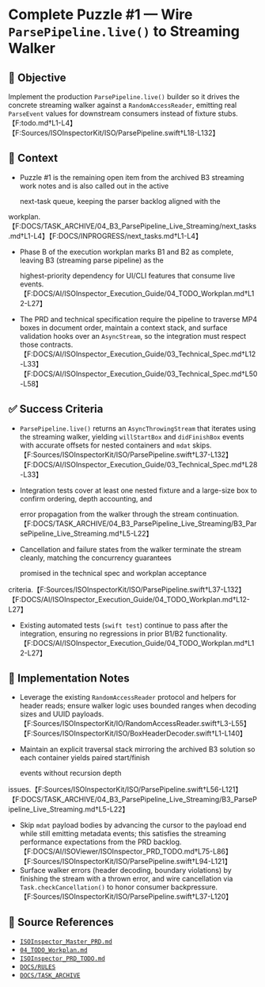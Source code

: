 # Complete Puzzle #1 — Wire `ParsePipeline.live()` to Streaming Walker

## 🎯 Objective

Implement the production `ParsePipeline.live()` builder so it drives the concrete streaming walker against a `RandomAccessReader`, emitting real `ParseEvent` values for downstream consumers instead of fixture stubs.【F:todo.md†L1-L4】【F:Sources/ISOInspectorKit/ISO/ParsePipeline.swift†L18-L132】

## 🧩 Context

- Puzzle #1 is the remaining open item from the archived B3 streaming work notes and is also called out in the active

  next-task queue, keeping the parser backlog aligned with the

workplan.【F:DOCS/TASK_ARCHIVE/04_B3_ParsePipeline_Live_Streaming/next_tasks.md†L1-L4】【F:DOCS/INPROGRESS/next_tasks.md†L1-L4】

- Phase B of the execution workplan marks B1 and B2 as complete, leaving B3 (streaming parse pipeline) as the

  highest-priority dependency for UI/CLI features that consume live
  events.【F:DOCS/AI/ISOInspector_Execution_Guide/04_TODO_Workplan.md†L12-L27】

- The PRD and technical specification require the pipeline to traverse MP4 boxes in document order, maintain a context stack, and surface validation hooks over an `AsyncStream`, so the integration must respect those contracts.【F:DOCS/AI/ISOInspector_Execution_Guide/03_Technical_Spec.md†L12-L33】【F:DOCS/AI/ISOInspector_Execution_Guide/03_Technical_Spec.md†L50-L58】

## ✅ Success Criteria

- `ParsePipeline.live()` returns an `AsyncThrowingStream` that iterates using the streaming walker, yielding `willStartBox` and `didFinishBox` events with accurate offsets for nested containers and `mdat` skips.【F:Sources/ISOInspectorKit/ISO/ParsePipeline.swift†L37-L132】【F:DOCS/AI/ISOInspector_Execution_Guide/03_Technical_Spec.md†L28-L33】
- Integration tests cover at least one nested fixture and a large-size box to confirm ordering, depth accounting, and

  error propagation from the walker through the stream
  continuation.【F:DOCS/TASK_ARCHIVE/04_B3_ParsePipeline_Live_Streaming/B3_ParsePipeline_Live_Streaming.md†L5-L22】

- Cancellation and failure states from the walker terminate the stream cleanly, matching the concurrency guarantees

  promised in the technical spec and workplan acceptance

criteria.【F:Sources/ISOInspectorKit/ISO/ParsePipeline.swift†L37-L132】【F:DOCS/AI/ISOInspector_Execution_Guide/04_TODO_Workplan.md†L12-L27】

- Existing automated tests (`swift test`) continue to pass after the integration, ensuring no regressions in prior B1/B2 functionality.【F:DOCS/AI/ISOInspector_Execution_Guide/04_TODO_Workplan.md†L12-L27】

## 🔧 Implementation Notes

- Leverage the existing `RandomAccessReader` protocol and helpers for header reads; ensure walker logic uses bounded ranges when decoding sizes and UUID payloads.【F:Sources/ISOInspectorKit/IO/RandomAccessReader.swift†L3-L55】【F:Sources/ISOInspectorKit/ISO/BoxHeaderDecoder.swift†L1-L140】
- Maintain an explicit traversal stack mirroring the archived B3 solution so each container yields paired start/finish

  events without recursion depth

issues.【F:Sources/ISOInspectorKit/ISO/ParsePipeline.swift†L56-L121】【F:DOCS/TASK_ARCHIVE/04_B3_ParsePipeline_Live_Streaming/B3_ParsePipeline_Live_Streaming.md†L5-L22】

- Skip `mdat` payload bodies by advancing the cursor to the payload end while still emitting metadata events; this satisfies the streaming performance expectations from the PRD backlog.【F:DOCS/AI/ISOViewer/ISOInspector_PRD_TODO.md†L75-L86】【F:Sources/ISOInspectorKit/ISO/ParsePipeline.swift†L94-L121】
- Surface walker errors (header decoding, boundary violations) by finishing the stream with a thrown error, and wire cancellation via `Task.checkCancellation()` to honor consumer backpressure.【F:Sources/ISOInspectorKit/ISO/ParsePipeline.swift†L37-L120】

## 🧠 Source References

- [`ISOInspector_Master_PRD.md`](../AI/ISOViewer/ISOInspector_PRD_Full/ISOInspector_Master_PRD.md)
- [`04_TODO_Workplan.md`](../AI/ISOInspector_Execution_Guide/04_TODO_Workplan.md)
- [`ISOInspector_PRD_TODO.md`](../AI/ISOViewer/ISOInspector_PRD_TODO.md)
- [`DOCS/RULES`](../RULES)
- [`DOCS/TASK_ARCHIVE`](../TASK_ARCHIVE)
